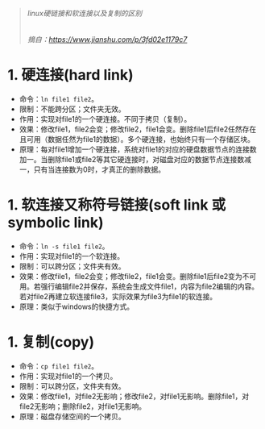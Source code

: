 > ###### linux硬链接和软连接以及复制的区别
> ###### 摘自：https://www.jianshu.com/p/3fd02e1179c7

# 1. 硬连接(hard link)
* 命令：`ln file1 file2`。
* 限制：不能跨分区；文件夹无效。
* 作用：实现对file1的一个硬连接。不同于拷贝（复制）。
* 效果：修改file1，file2会变；修改file2，file1会变。删除file1后file2任然存在且可用（数据任然为file1的数据）。多个硬连接，也始终只有一个存储区块。
* 原理：每对file1增加一个硬连接，系统对file1的对应的硬盘数据节点的连接数加一。当删除file1或file2等其它硬连接时，对磁盘对应的数据节点连接数减一，只有当连接数为0时，才真正的删除数据。

# 1. 软连接又称符号链接(soft link 或 symbolic link)
* 命令：`ln -s file1 file2`。
* 作用：实现对file1的一个软连接。
* 限制：可以跨分区；文件夹有效。
* 效果：修改file1，file2会变；修改file2，file1会变。删除file1后file2变为不可用。若强行编辑file2并保存，系统会生成文件file1，内容为file2编辑的内容。若对file2再建立软连接file3，实际效果为file3为file1的软连接。
* 原理：类似于windows的快捷方式。

# 1. 复制(copy)
* 命令：`cp file1 file2`。
* 作用：实现对file1的一个拷贝。
* 限制：可以跨分区，文件夹有效。
* 效果：修改file1，对file2无影响；修改file2，对file1无影响。删除file1，对file2无影响；删除file2，对file1无影响。
* 原理：磁盘存储空间的一个拷贝。
